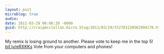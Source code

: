 ```yaml
---
layout: post
microblog: true
audio: 
date: 2011-03-29 06:06:20 -0600
guid: http://craigmcclellan.micro.blog/2011/03/29/t52703130562994176.html
---
```

My remix is losing ground to another.  Please vote to keep me in the top 5! [bit.ly/eRXKKs](http://bit.ly/eRXKKs) Vote from your computers and phones!
